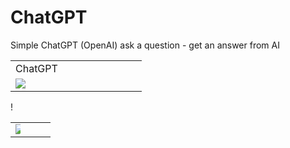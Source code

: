 # ChatGPT


Simple ChatGPT (OpenAI)
ask a question - get an answer from AI






<table style="width:50%">
  <tr>
    <td> ChatGPT </td>

  </tr>
    <tr>
        <td style="position:relative;width:40%">
          <img style="max-width:50%;max-height:50%;" src="https://user-images.githubusercontent.com/91971233/228042921-cdc65789-6598-4e31-bd4d-348c8aec0666.png">
        </td> 
   </tr>
 </table>!

<table width="100%">
  <tr>
  <td width="50%"><img style="max-width:50%;max-height:50%;" src="https://user-images.githubusercontent.com/91971233/228042921-cdc65789-6598-4e31-bd4d-348c8aec0666.png"></td>
  <td width="50%"></td>
  </tr>
</table>
